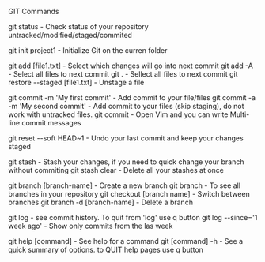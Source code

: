 GIT Commands

git status - Check status of your repository untracked/modified/staged/commited

git init project1 - Initialize Git on the curren folder

git add [file1.txt] - Select which changes will go into next commit
git add -A - Select all files to next commit
git . - Sellect all files to next commit
git restore --staged [file1.txt] - Unstage a file

git commit -m 'My first commit' - Add commit to your file/files
git commit -a -m 'My second commit' - Add commit to your files (skip staging), do not work with untracked files.
git commit - Open Vim and you can write Multi-line commit messages

git reset --soft HEAD~1 - Undo your last commit and keep your changes staged

git stash - Stash your changes, if you need to quick change your branch without commiting
git stash clear - Delete all your stashes at once


git branch [branch-name] - Create a new branch
git branch - To see all branches in your repository
git checkout [branch name] - Switch between branches
git branch -d [branch-name] - Delete a branch


git log - see commit history. To quit from 'log' use q button
git log --since='1 week ago' - Show only commits from the las week

git help [command] - See help for a command
git [command] -h - See a quick summary of options. to QUIT help pages use q button


